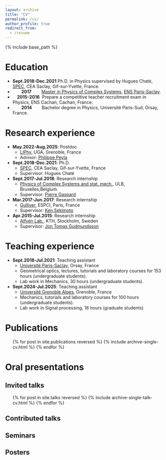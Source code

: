 ```yaml
---
layout: archive
title: "CV"
permalink: /cv/
author_profile: true
redirect_from:
  - /resume
---
```


{% include base_path %}

Education
======
 
* **Sept.2018-Dec.2021** Ph.D. in Physics supervised by Hugues Chaté, [SPEC](https://iramis.cea.fr/spec/), CEA Saclay, Gif-sur-Yvette, France.
* &emsp;&emsp;**2017**&emsp;&emsp; [Master in Physics of Complex Systems](https://physics-complex-systems.fr/), [ENS Paris-Saclay](https://ens-paris-saclay.fr/).
* &emsp;**2015-2016**&nbsp; Prepare a competitive teacher recruitment exam in Physics, ENS Cachan, Cachan, France.
* &emsp;&emsp;**2014**&emsp;&emsp;  Bachelor degree in Physics, Université Paris-Sud, Orsay, France.



  
Research experience
======

* **May.2022-Aug.2025**: Postdoc
  * [LIPhy](https://liphy.univ-grenoble-alpes.fr/en), UGA, Grenoble, France
  * Advisor: [Philippe Peyla](http://liphy-annuaire.univ-grenoble-alpes.fr/pages_personnelles/philippe_peyla/)
* **Sept.2018-Dec.2021**: Ph.D.
  * [SPEC](https://iramis.cea.fr/spec/), CEA Saclay, Gif-sur-Yvette, France
  * Supervisor: Hugues Chaté
* **Sept.2017-Jul.2018**: Research internship
  * [Physics of Complex Systems and stat. mech.](https://complex.ulb.ac.be/), ULB, Bruxelles,Belgium.
  * Supervisor: [Pierre Gaspard](https://gaspard.pierre.web.ulb.be/)
* **Mar.2017-Jun.2017**: Research internship
  * [Gulliver](https://www.gulliver.espci.fr/?-home-), ESPCI, Paris, France
  * Supervisor: [Ken Sekimoto](https://www.pct.espci.fr/~sekimoto/sekimoto_hp_espci.html)
* **Apr.2015-Jul.2015**: Research internship
  * [Alfvén Lab.](http://www.alfvenlab.kth.se/), KTH, Stockholm, Sweden
  * Supervisor: [Jon Tomas Gudmundsson](http://langmuir.raunvis.hi.is/~tumi/eindex.html)
  
Teaching experience
======
 <!-- Remettre le teaching comme il faut -->
* **Sept.2018-Jul.2021**: Teaching assistant
  * [Université Paris-Saclay](https://www.universite-paris-saclay.fr/), Orsay, France
  * Geometrical optics, lectures, tutorials and laboratory courses for 153 hours (undergraduate students).
  * Lab work in Mechanics, 30 hours (undergraduate students).
* **Sept.2024-Jul.2025**: Teaching assistant
  * [Université Grenoble Alpes](https://www.univ-grenoble-alpes.fr/), Grenoble, France
  * Mechanics, tutorials and laboratory courses for 100 hours (undergraduate students).
  * Lab work in Signal processing, 18 hours (graduate students)

Publications
======
<ol reversed>{% for post in site.publications reversed %}
  {% include archive-single-cv.html %}
{% endfor %}</ol>

Oral presentations
======

## Invited talks

  <ul>{% for post in site.talks reversed %}
    {% include archive-single-talk-cv.html  %}
  {% endfor %}</ul>

## Contributed talks

## Seminars

## Posters


<!-- Teaching
======
  <ul>{% for post in site.teaching reversed %}
    {% include archive-single-cv.html %}
  {% endfor %}</ul>
   -->